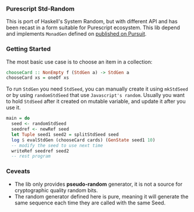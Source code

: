 ### Purescript Std-Random

This is port of Haskell's System Random, but with different API and has been recast in a form suitable for Purescript
ecosystem. This lib depend and implements ```MonadGen``` defined on [published on Pursuit](https://github.com/purescript/purescript-gen).

### Getting Started

The most basic use case is to choose an item in a collection:

```purescript
chooseCard :: NonEmpty f (StdGen a) -> StdGen a
chooseCard xs = oneOf xs
```

To run ```StdGen``` you need ```StdSeed```, you can manually create it using ```mkStdSeed``` or by using ```randomStdSeed``` that
use ```Javascript's random```. Usually you want to hold ```StdSeed``` after it created on mutable variable, and
update it after you use it.

```purescript
main = do
  seed <- randomStdSeed
  seedref <- newRef seed
  let Tuple seed1 seed2 = splitStdSeed seed
  log $ evalStdGen (chooseCard cards) (GenState seed1 10)
  -- modify the seed to use next time
  writeRef seedref seed2
  -- rest program
```

### Ceveats

- The lib only provides **pseudo-random** generator, it is not a source for cryptographic quality random bits.
- The random generator defined here is pure, meaning it will generate the same sequence each time they are called with the same Seed.
